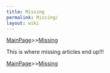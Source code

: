 ```yaml
---
title: Missing
permalink: Missing/
layout: wiki
---
```


[MainPage](/keeperrl_wiki/ "wikilink")>>[Missing](/keeperrl_wiki/Missing "wikilink")


This is where missing articles end up!!!

[MainPage](/keeperrl_wiki/ "wikilink")>>[Missing](/keeperrl_wiki/Missing "wikilink")

